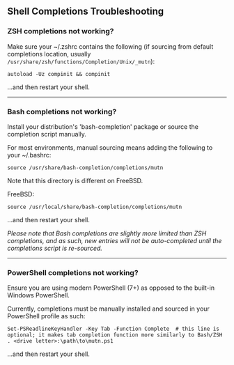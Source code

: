 ## Shell Completions Troubleshooting
### ZSH completions not working?
Make sure your ~/.zshrc contains the following (if sourcing from default completions location, usually `/usr/share/zsh/functions/Completion/Unix/_mutn`):
```shell
autoload -Uz compinit && compinit
```
...and then restart your shell.
***
### Bash completions not working? 
Install your distribution's 'bash-completion' package or source the completion script manually.

For most environments, manual sourcing means adding the following to your ~/.bashrc:
```shell
source /usr/share/bash-completion/completions/mutn
```
Note that this directory is different on FreeBSD.

FreeBSD:
```shell
source /usr/local/share/bash-completion/completions/mutn
```
...and then restart your shell.

*Please note that Bash completions are slightly more limited than ZSH completions, and as such, new entries will not be auto-completed until the completions script is re-sourced.*
***
### PowerShell completions not working?
Ensure you are using modern PowerShell (7+) as opposed to the built-in Windows PowerShell.

Currently, completions must be manually installed and sourced in your PowerShell profile as such:
```shell
Set-PSReadlineKeyHandler -Key Tab -Function Complete  # this line is optional; it makes tab completion function more similarly to Bash/ZSH
. <drive letter>:\path\to\mutn.ps1
```
...and then restart your shell.